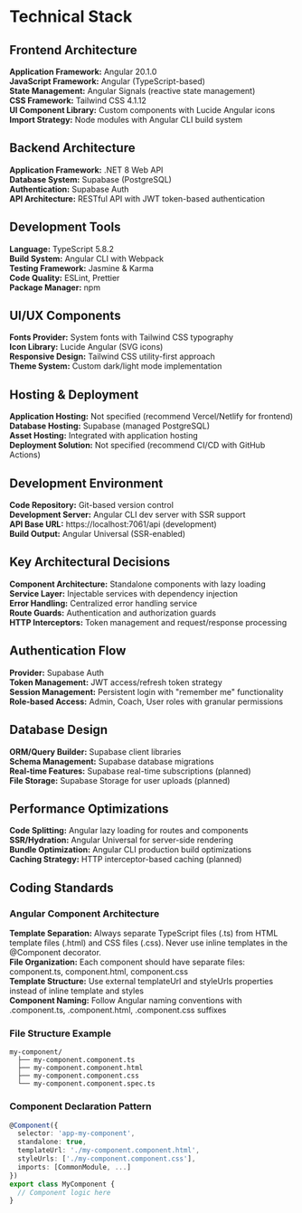 # Technical Stack

## Frontend Architecture

**Application Framework:** Angular 20.1.0  
**JavaScript Framework:** Angular (TypeScript-based)  
**State Management:** Angular Signals (reactive state management)  
**CSS Framework:** Tailwind CSS 4.1.12  
**UI Component Library:** Custom components with Lucide Angular icons  
**Import Strategy:** Node modules with Angular CLI build system  

## Backend Architecture

**Application Framework:** .NET 8 Web API  
**Database System:** Supabase (PostgreSQL)  
**Authentication:** Supabase Auth  
**API Architecture:** RESTful API with JWT token-based authentication  

## Development Tools

**Language:** TypeScript 5.8.2  
**Build System:** Angular CLI with Webpack  
**Testing Framework:** Jasmine & Karma  
**Code Quality:** ESLint, Prettier  
**Package Manager:** npm  

## UI/UX Components

**Fonts Provider:** System fonts with Tailwind CSS typography  
**Icon Library:** Lucide Angular (SVG icons)  
**Responsive Design:** Tailwind CSS utility-first approach  
**Theme System:** Custom dark/light mode implementation  

## Hosting & Deployment

**Application Hosting:** Not specified (recommend Vercel/Netlify for frontend)  
**Database Hosting:** Supabase (managed PostgreSQL)  
**Asset Hosting:** Integrated with application hosting  
**Deployment Solution:** Not specified (recommend CI/CD with GitHub Actions)  

## Development Environment

**Code Repository:** Git-based version control  
**Development Server:** Angular CLI dev server with SSR support  
**API Base URL:** https://localhost:7061/api (development)  
**Build Output:** Angular Universal (SSR-enabled)  

## Key Architectural Decisions

**Component Architecture:** Standalone components with lazy loading  
**Service Layer:** Injectable services with dependency injection  
**Error Handling:** Centralized error handling service  
**Route Guards:** Authentication and authorization guards  
**HTTP Interceptors:** Token management and request/response processing  

## Authentication Flow

**Provider:** Supabase Auth  
**Token Management:** JWT access/refresh token strategy  
**Session Management:** Persistent login with "remember me" functionality  
**Role-based Access:** Admin, Coach, User roles with granular permissions  

## Database Design

**ORM/Query Builder:** Supabase client libraries  
**Schema Management:** Supabase database migrations  
**Real-time Features:** Supabase real-time subscriptions (planned)  
**File Storage:** Supabase Storage for user uploads (planned)  

## Performance Optimizations

**Code Splitting:** Angular lazy loading for routes and components  
**SSR/Hydration:** Angular Universal for server-side rendering  
**Bundle Optimization:** Angular CLI production build optimizations  
**Caching Strategy:** HTTP interceptor-based caching (planned)

## Coding Standards

### Angular Component Architecture

**Template Separation:** Always separate TypeScript files (.ts) from HTML template files (.html) and CSS files (.css). Never use inline templates in the @Component decorator.  
**File Organization:** Each component should have separate files: component.ts, component.html, component.css  
**Template Structure:** Use external templateUrl and styleUrls properties instead of inline template and styles  
**Component Naming:** Follow Angular naming conventions with .component.ts, .component.html, .component.css suffixes  

### File Structure Example
```
my-component/
  ├── my-component.component.ts
  ├── my-component.component.html
  ├── my-component.component.css
  └── my-component.component.spec.ts
```

### Component Declaration Pattern
```typescript
@Component({
  selector: 'app-my-component',
  standalone: true,
  templateUrl: './my-component.component.html',
  styleUrls: ['./my-component.component.css'],
  imports: [CommonModule, ...]
})
export class MyComponent {
  // Component logic here
}
```